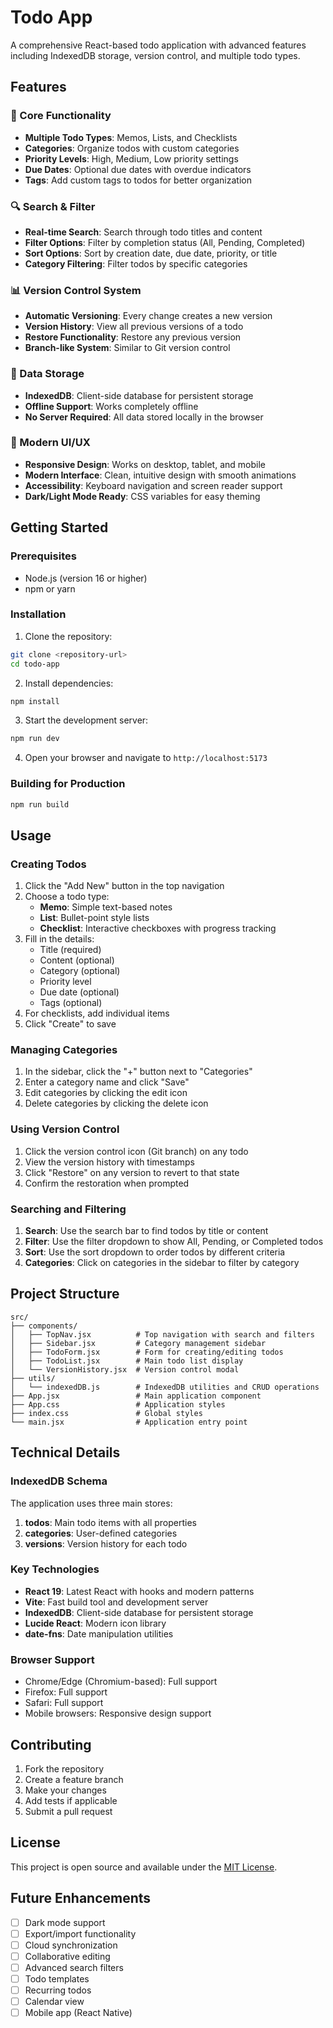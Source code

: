 # Todo App

A comprehensive React-based todo application with advanced features including IndexedDB storage, version control, and multiple todo types.

## Features

### 🎯 Core Functionality
- **Multiple Todo Types**: Memos, Lists, and Checklists
- **Categories**: Organize todos with custom categories
- **Priority Levels**: High, Medium, Low priority settings
- **Due Dates**: Optional due dates with overdue indicators
- **Tags**: Add custom tags to todos for better organization

### 🔍 Search & Filter
- **Real-time Search**: Search through todo titles and content
- **Filter Options**: Filter by completion status (All, Pending, Completed)
- **Sort Options**: Sort by creation date, due date, priority, or title
- **Category Filtering**: Filter todos by specific categories

### 📊 Version Control System
- **Automatic Versioning**: Every change creates a new version
- **Version History**: View all previous versions of a todo
- **Restore Functionality**: Restore any previous version
- **Branch-like System**: Similar to Git version control

### 💾 Data Storage
- **IndexedDB**: Client-side database for persistent storage
- **Offline Support**: Works completely offline
- **No Server Required**: All data stored locally in the browser

### 🎨 Modern UI/UX
- **Responsive Design**: Works on desktop, tablet, and mobile
- **Modern Interface**: Clean, intuitive design with smooth animations
- **Accessibility**: Keyboard navigation and screen reader support
- **Dark/Light Mode Ready**: CSS variables for easy theming

## Getting Started

### Prerequisites
- Node.js (version 16 or higher)
- npm or yarn

### Installation

1. Clone the repository:
```bash
git clone <repository-url>
cd todo-app
```

2. Install dependencies:
```bash
npm install
```

3. Start the development server:
```bash
npm run dev
```

4. Open your browser and navigate to `http://localhost:5173`

### Building for Production

```bash
npm run build
```

## Usage

### Creating Todos

1. Click the "Add New" button in the top navigation
2. Choose a todo type:
   - **Memo**: Simple text-based notes
   - **List**: Bullet-point style lists
   - **Checklist**: Interactive checkboxes with progress tracking
3. Fill in the details:
   - Title (required)
   - Content (optional)
   - Category (optional)
   - Priority level
   - Due date (optional)
   - Tags (optional)
4. For checklists, add individual items
5. Click "Create" to save

### Managing Categories

1. In the sidebar, click the "+" button next to "Categories"
2. Enter a category name and click "Save"
3. Edit categories by clicking the edit icon
4. Delete categories by clicking the delete icon

### Using Version Control

1. Click the version control icon (Git branch) on any todo
2. View the version history with timestamps
3. Click "Restore" on any version to revert to that state
4. Confirm the restoration when prompted

### Searching and Filtering

1. **Search**: Use the search bar to find todos by title or content
2. **Filter**: Use the filter dropdown to show All, Pending, or Completed todos
3. **Sort**: Use the sort dropdown to order todos by different criteria
4. **Categories**: Click on categories in the sidebar to filter by category

## Project Structure

```
src/
├── components/
│   ├── TopNav.jsx          # Top navigation with search and filters
│   ├── Sidebar.jsx         # Category management sidebar
│   ├── TodoForm.jsx        # Form for creating/editing todos
│   ├── TodoList.jsx        # Main todo list display
│   └── VersionHistory.jsx  # Version control modal
├── utils/
│   └── indexedDB.js        # IndexedDB utilities and CRUD operations
├── App.jsx                 # Main application component
├── App.css                 # Application styles
├── index.css               # Global styles
└── main.jsx                # Application entry point
```

## Technical Details

### IndexedDB Schema

The application uses three main stores:

1. **todos**: Main todo items with all properties
2. **categories**: User-defined categories
3. **versions**: Version history for each todo

### Key Technologies

- **React 19**: Latest React with hooks and modern patterns
- **Vite**: Fast build tool and development server
- **IndexedDB**: Client-side database for persistent storage
- **Lucide React**: Modern icon library
- **date-fns**: Date manipulation utilities

### Browser Support

- Chrome/Edge (Chromium-based): Full support
- Firefox: Full support
- Safari: Full support
- Mobile browsers: Responsive design support

## Contributing

1. Fork the repository
2. Create a feature branch
3. Make your changes
4. Add tests if applicable
5. Submit a pull request

## License

This project is open source and available under the [MIT License](LICENSE).

## Future Enhancements

- [ ] Dark mode support
- [ ] Export/import functionality
- [ ] Cloud synchronization
- [ ] Collaborative editing
- [ ] Advanced search filters
- [ ] Todo templates
- [ ] Recurring todos
- [ ] Calendar view
- [ ] Mobile app (React Native)
